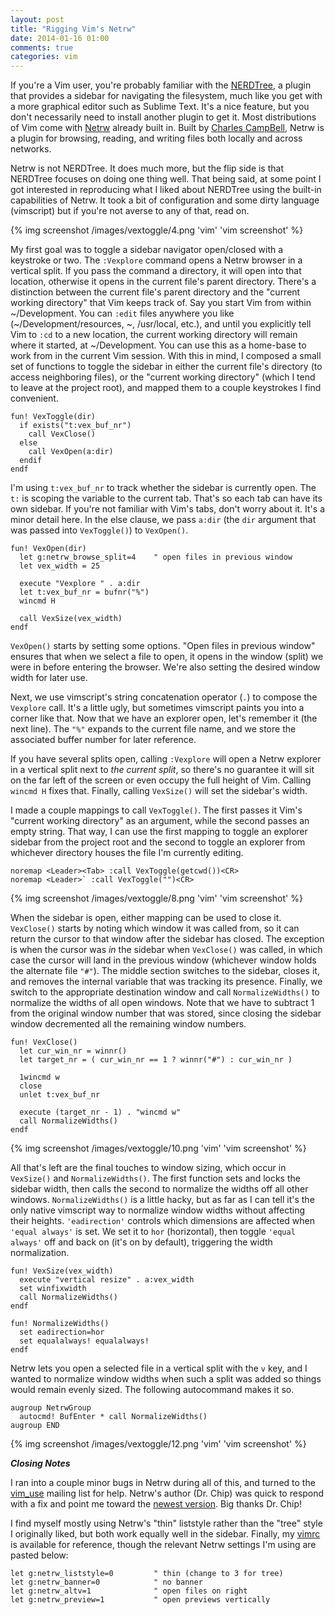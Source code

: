 ```yaml
---
layout: post
title: "Rigging Vim's Netrw"
date: 2014-01-16 01:00
comments: true
categories: vim
---
```

If you're a Vim user, you're probably familiar with the [NERDTree](http://www.vim.org/scripts/script.php?script_id=1075), a plugin that provides a sidebar for navigating the filesystem, much like you get with a more graphical editor such as Sublime Text. It's a nice feature, but you don't necessarily need to install another plugin to get it. Most distributions of Vim come with [Netrw](http://www.vim.org/scripts/script.php?script_id=1075) already built in. Built by [Charles CampBell](http://www.drchip.org/astronaut/index.html), Netrw is a plugin for browsing, reading, and writing files both locally and across networks.

Netrw is not NERDTree. It does much more, but the flip side is that NERDTree focuses on doing one thing well. That being said, at some point I got interested in reproducing what I liked about NERDTree using the built-in capabilities of Netrw. It took a bit of configuration and some dirty language (vimscript) but if you're not averse to any of that, read on.

{% img screenshot /images/vextoggle/4.png 'vim' 'vim screenshot' %}

My first goal was to toggle a sidebar navigator open/closed with a keystroke or two. The `:Vexplore` command opens a Netrw browser in a vertical split. If you pass the command a directory, it will open into that location, otherwise it opens in the current file's parent directory. There's a distinction between the current file's parent directory and the "current working directory" that Vim keeps track of. Say you start Vim from within ~/Development. You can `:edit` files anywhere you like (~/Development/resources, ~, /usr/local, etc.), and until you explicitly tell Vim to `:cd` to a new location, the current working directory will remain where it started, at ~/Development. You can use this as a home-base to work from in the current Vim session. With this in mind, I composed a small set of functions to toggle the sidebar in either the current file's directory (to access neighboring files), or the "current working directory" (which I tend to leave at the project root), and mapped them to a couple keystrokes I find convenient.

```
fun! VexToggle(dir)
  if exists("t:vex_buf_nr")
    call VexClose()
  else
    call VexOpen(a:dir)
  endif
endf
```

I'm using `t:vex_buf_nr` to track whether the sidebar is currently open. The `t:` is scoping the variable to the current tab. That's so each tab can have its own sidebar. If you're not familiar with Vim's tabs, don't worry about it. It's a minor detail here. In the else clause, we pass `a:dir` (the `dir` argument that was passed into `VexToggle()`) to `VexOpen()`.

```
fun! VexOpen(dir)
  let g:netrw_browse_split=4    " open files in previous window
  let vex_width = 25

  execute "Vexplore " . a:dir
  let t:vex_buf_nr = bufnr("%")
  wincmd H

  call VexSize(vex_width)
endf
```

`VexOpen()` starts by setting some options. "Open files in previous window" ensures that when we select a file to open, it opens in the window (split) we were in before entering the browser. We're also setting the desired window width for later use.

Next, we use vimscript's string concatenation operator (`.`) to compose the `Vexplore` call. It's a little ugly, but sometimes vimscript paints you into a corner like that. Now that we have an explorer open, let's remember it (the next line). The `"%"` expands to the current file name, and we store the associated buffer number for later reference.

If you have several splits open, calling `:Vexplore` will open a Netrw explorer in a vertical split next to *the current split*, so there's no guarantee it will sit on the far left of the screen or even occupy the full height of Vim. Calling `wincmd H` fixes that. Finally, calling `VexSize()` will set the sidebar's width.

I made a couple mappings to call `VexToggle()`. The first passes it Vim's "current working directory" as an argument, while the second passes an empty string. That way, I can use the first mapping to toggle an explorer sidebar from the project root and the second to toggle an explorer from whichever directory houses the file I'm currently editing.

```
noremap <Leader><Tab> :call VexToggle(getcwd())<CR>
noremap <Leader>` :call VexToggle("")<CR>
```

{% img screenshot /images/vextoggle/8.png 'vim' 'vim screenshot' %}

When the sidebar is open, either mapping can be used to close it. `VexClose()` starts by noting which window it was called from, so it can return the cursor to that window after the sidebar has closed. The exception is when the cursor was *in* the sidebar when `VexClose()` was called, in which case the cursor will land in the previous window (whichever window holds the alternate file `"#"`). The middle section switches to the sidebar, closes it, and removes the internal variable that was tracking its presence. Finally, we switch to the appropriate destination window and call `NormalizeWidths()` to normalize the widths of all open windows. Note that we have to subtract 1 from the original window number that was stored, since closing the sidebar window decremented all the remaining window numbers.

```
fun! VexClose()
  let cur_win_nr = winnr()
  let target_nr = ( cur_win_nr == 1 ? winnr("#") : cur_win_nr )

  1wincmd w
  close
  unlet t:vex_buf_nr

  execute (target_nr - 1) . "wincmd w"
  call NormalizeWidths()
endf
```

{% img screenshot /images/vextoggle/10.png 'vim' 'vim screenshot' %}

All that's left are the final touches to window sizing, which occur in `VexSize()` and `NormalizeWidths()`. The first function sets and locks the sidebar width, then calls the second to normalize the widths off all other windows. `NormalizeWidths()` is a little hacky, but as far as I can tell it's the only native vimscript way to normalize window widths without affecting their heights. `'eadirection'` controls which dimensions are affected when `'equal always'` is set. We set it to `hor` (horizontal), then toggle `'equal always'` off and back on (it's on by default), triggering the width normalization.

```
fun! VexSize(vex_width)
  execute "vertical resize" . a:vex_width
  set winfixwidth
  call NormalizeWidths()
endf

fun! NormalizeWidths()
  set eadirection=hor
  set equalalways! equalalways!
endf
```

Netrw lets you open a selected file in a vertical split with the `v` key, and I wanted to normalize window widths when such a split was added so things would remain evenly sized. The following autocommand makes it so.

```
augroup NetrwGroup
  autocmd! BufEnter * call NormalizeWidths()
augroup END
```

{% img screenshot /images/vextoggle/12.png 'vim' 'vim screenshot' %}

***Closing Notes***

I ran into a couple minor bugs in Netrw during all of this, and turned to the [vim_use](https://groups.google.com/forum/#!topic/vim_use/XNOcLYsgk8Y) mailing list for help. Netrw's author (Dr. Chip) was quick to respond with a fix and point me toward the [newest version](http://www.drchip.org/astronaut/vim/index.html#NETRW). Big thanks Dr. Chip!

I find myself mostly using Netrw's "thin" liststyle rather than the "tree" style I originally liked, but both work equally well in the sidebar. Finally, my [vimrc](https://github.com/ivanbrennan/vim/blob/master/vimrc) is available for reference, though the relevant Netrw settings I'm using are pasted below:

```
let g:netrw_liststyle=0         " thin (change to 3 for tree)
let g:netrw_banner=0            " no banner
let g:netrw_altv=1              " open files on right
let g:netrw_preview=1           " open previews vertically
```
